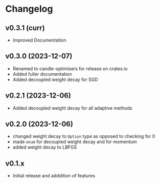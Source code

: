 # Changelog

## v0.3.1 (curr)

* Improved Documentation

## v0.3.0 (2023-12-07)

* Renamed to candle-optimisers for release on crates.io
* Added fuller documentation
* Added decoupled weight decay for SGD

## v0.2.1 (2023-12-06)

* Added decoupled weight decay for all adaptive methods

## v0.2.0 (2023-12-06)

* changed weight decay to `Option` type as opposed to checking for 0
* made `enum` for decoupled weight decay and for momentum
* added weight decay to LBFGS

## v0.1.x

* Initial release and adddition of features
